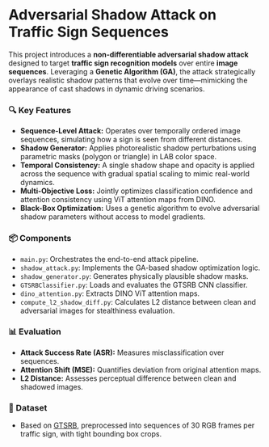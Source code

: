 # Adversarial Shadow Attack on Traffic Sign Sequences

This project introduces a **non-differentiable adversarial shadow attack** designed to target **traffic sign recognition models** over entire **image sequences**. Leveraging a **Genetic Algorithm (GA)**, the attack strategically overlays realistic shadow patterns that evolve over time—mimicking the appearance of cast shadows in dynamic driving scenarios.

### 🔍 Key Features

- **Sequence-Level Attack:** Operates over temporally ordered image sequences, simulating how a sign is seen from different distances.
- **Shadow Generator:** Applies photorealistic shadow perturbations using parametric masks (polygon or triangle) in LAB color space.
- **Temporal Consistency:** A single shadow shape and opacity is applied across the sequence with gradual spatial scaling to mimic real-world dynamics.
- **Multi-Objective Loss:** Jointly optimizes classification confidence and attention consistency using ViT attention maps from DINO.
- **Black-Box Optimization:** Uses a genetic algorithm to evolve adversarial shadow parameters without access to model gradients.

### 📦 Components

- `main.py`: Orchestrates the end-to-end attack pipeline.
- `shadow_attack.py`: Implements the GA-based shadow optimization logic.
- `shadow_generator.py`: Generates physically plausible shadow masks.
- `GTSRBClassifier.py`: Loads and evaluates the GTSRB CNN classifier.
- `dino_attention.py`: Extracts DINO ViT attention maps.
- `compute_l2_shadow_diff.py`: Calculates L2 distance between clean and adversarial images for stealthiness evaluation.

### 📊 Evaluation

- **Attack Success Rate (ASR):** Measures misclassification over sequences.
- **Attention Shift (MSE):** Quantifies deviation from original attention maps.
- **L2 Distance:** Assesses perceptual difference between clean and shadowed images.

### 📁 Dataset

- Based on [GTSRB](https://benchmark.ini.rub.de/gtsrb_news.html), preprocessed into sequences of 30 RGB frames per traffic sign, with tight bounding box crops.
